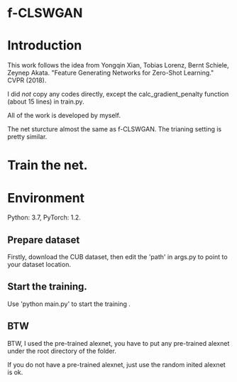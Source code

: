 # f-CLSWGAN

# Introduction

This work follows the idea from Yongqin Xian, Tobias Lorenz, Bernt Schiele, Zeynep Akata. "Feature Generating Networks for Zero-Shot Learning." CVPR (2018). 

I did *not* copy any codes directly, except the calc_gradient_penalty function (about 15 lines) in train.py.

All of the work is developed by myself.

The net sturcture almost the same as f-CLSWGAN. The trianing setting is pretty similar.

# Train the net.

# Environment

Python: 3.7,
PyTorch: 1.2.

## Prepare dataset

Firstly, download the CUB dataset, then edit the 'path' in args.py to point to your dataset location.

## Start the training.

Use 'python main.py' to start the training .

## BTW

BTW, I used the pre-trained alexnet, you have to put any pre-trained alexnet under the root directory of the folder.

If you do not have a pre-trained alexnet, just use the random inited alexnet is ok.
